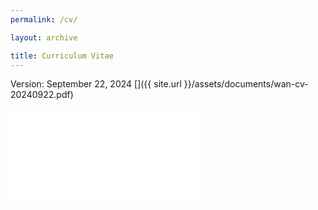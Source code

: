 ```yaml
---
permalink: /cv/

layout: archive

title: Curriculum Vitae
---
```


Version: September 22, 2024 [<i class="fa fa-fw fa-link" aria-hidden="true"></i>]({{ site.url }}/assets/documents/wan-cv-20240922.pdf)

<embed src="{{ site.url }}/assets/documents/wan-cv-20240506.pdf" type="application/pdf"/>